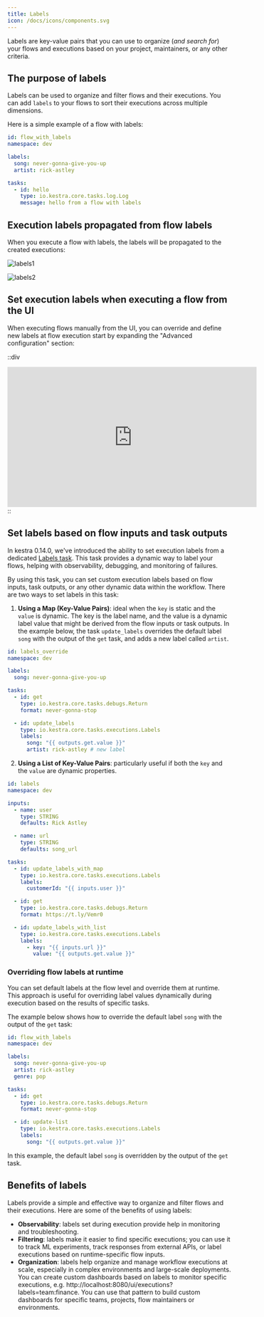 ```yaml
---
title: Labels
icon: /docs/icons/components.svg
---
```


Labels are key-value pairs that you can use to organize (_and search for_) your flows and executions based on your project, maintainers, or any other criteria.

## The purpose of labels

Labels can be used to organize and filter flows and their executions. You can add `labels` to your flows to sort their executions across multiple dimensions.

Here is a simple example of a flow with labels:

```yaml
id: flow_with_labels
namespace: dev

labels:
  song: never-gonna-give-you-up
  artist: rick-astley

tasks:
  - id: hello
    type: io.kestra.core.tasks.log.Log
    message: hello from a flow with labels
```

## Execution labels propagated from flow labels

When you execute a flow with labels, the labels will be propagated to the created executions:

![labels1](/docs/concepts/labels1.png)

![labels2](/docs/concepts/labels2.png)

## Set execution labels when executing a flow from the UI

When executing flows manually from the UI, you can override and define new labels at flow execution start by expanding the "Advanced configuration" section:

::div
<iframe width="560" height="315" src="https://www.youtube.com/embed/XwOQtqdZGZE?si=2jA71fRTDBkBF76P" title="YouTube video player" frameborder="0" allow="accelerometer; autoplay; clipboard-write; encrypted-media; gyroscope; picture-in-picture; web-share" allowfullscreen></iframe>
::


## Set labels based on flow inputs and task outputs

In kestra 0.14.0, we've introduced the ability to set execution labels from a dedicated [Labels task](https://kestra.io/plugins/core/tasks/executions/io.kestra.core.tasks.executions.labels). This task provides a dynamic way to label your flows, helping with observability, debugging, and monitoring of failures.

By using this task, you can set custom execution labels based on flow inputs, task outputs, or any other dynamic data within the workflow. There are two ways to set labels in this task:

1. **Using a Map (Key-Value Pairs)**: ideal when the `key` is static and the `value` is dynamic. The key is the label name, and the value is a dynamic label value that might be derived from the flow inputs or task outputs. In the example below, the task `update_labels` overrides the default label `song` with the output of the `get` task, and adds a new label called `artist`.

```yaml
id: labels_override
namespace: dev

labels:
  song: never-gonna-give-you-up

tasks:
  - id: get
    type: io.kestra.core.tasks.debugs.Return
    format: never-gonna-stop

  - id: update_labels
    type: io.kestra.core.tasks.executions.Labels
    labels:
      song: "{{ outputs.get.value }}"
      artist: rick-astley # new label
```

2. **Using a List of Key-Value Pairs**: particularly useful if both the `key` and the `value` are dynamic properties.

```yaml
id: labels
namespace: dev

inputs:
  - name: user
    type: STRING
    defaults: Rick Astley

  - name: url
    type: STRING
    defaults: song_url

tasks:
  - id: update_labels_with_map
    type: io.kestra.core.tasks.executions.Labels
    labels:
      customerId: "{{ inputs.user }}"

  - id: get
    type: io.kestra.core.tasks.debugs.Return
    format: https://t.ly/Vemr0

  - id: update_labels_with_list
    type: io.kestra.core.tasks.executions.Labels
    labels:
      - key: "{{ inputs.url }}"
        value: "{{ outputs.get.value }}"
```

### Overriding flow labels at runtime

You can set default labels at the flow level and override them at runtime. This approach is useful for overriding label values dynamically during execution based on the results of specific tasks.

The example below shows how to override the default label `song` with the output of the `get` task:

```yaml
id: flow_with_labels
namespace: dev

labels:
  song: never-gonna-give-you-up
  artist: rick-astley
  genre: pop

tasks:
  - id: get
    type: io.kestra.core.tasks.debugs.Return
    format: never-gonna-stop

  - id: update-list
    type: io.kestra.core.tasks.executions.Labels
    labels:
      song: "{{ outputs.get.value }}"
```

In this example, the default label `song` is overridden by the output of the `get` task.

## Benefits of labels

Labels provide a simple and effective way to organize and filter flows and their executions. Here are some of the benefits of using labels:

- **Observability**: labels set during execution provide help in monitoring and troubleshooting.
- **Filtering**: labels make it easier to find specific executions; you can use it to track ML experiments, track responses from external APIs, or label executions based on runtime-specific flow inputs.
- **Organization**: labels help organize and manage workflow executions at scale, especially in complex environments and large-scale deployments. You can create custom dashboards based on labels to monitor specific executions, e.g. http://localhost:8080/ui/executions?labels=team:finance. You can use that pattern to build custom dashboards for specific teams, projects, flow maintainers or environments.

